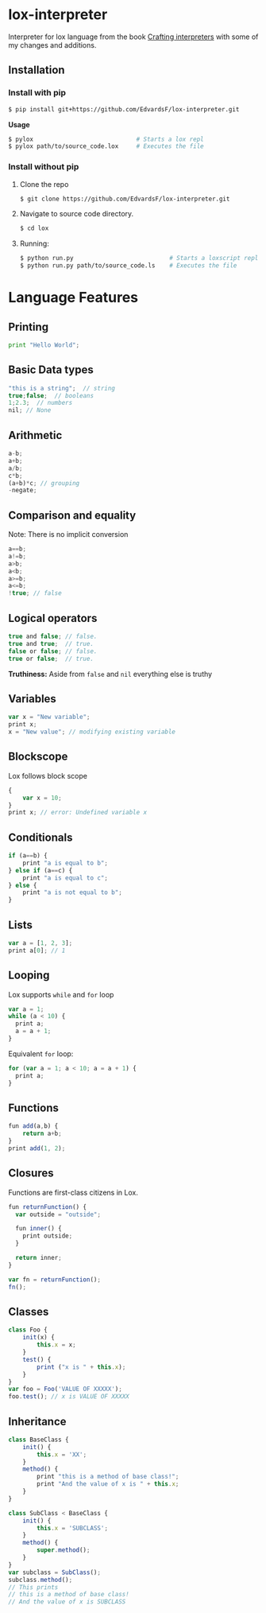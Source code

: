 # lox-interpreter
Interpreter for lox language from the book [Crafting interpreters](http://craftinginterpreters.com/) with some of my changes and additions.

## Installation
### Install with pip
```sh
$ pip install git+https://github.com/EdvardsF/lox-interpreter.git
```

**Usage**
```sh
$ pylox                             # Starts a lox repl
$ pylox path/to/source_code.lox     # Executes the file
```

### Install without pip
1. Clone the repo
    ```sh
    $ git clone https://github.com/EdvardsF/lox-interpreter.git
    ```
2. Navigate to source code directory.
    ```sh
    $ cd lox
    ```
3. Running:
    ```sh
    $ python run.py                           # Starts a loxscript repl
    $ python run.py path/to/source_code.ls    # Executes the file
    ```
# Language Features

## Printing
```python
print "Hello World";
```

## Basic Data types
```js
"this is a string";  // string
true;false;  // booleans
1;2.3;  // numbers
nil; // None
```

## Arithmetic
```js
a-b;
a+b;
a/b;
c*b;
(a+b)*c; // grouping
-negate;
```
## Comparison and equality
Note: There is no implicit conversion
```js
a==b;
a!=b;
a>b;
a<b;
a>=b;
a<=b;
!true; // false
```

## Logical operators
```js
true and false; // false.
true and true;  // true.
false or false; // false.
true or false;  // true.
```
**Truthiness:** Aside from `false` and `nil` everything else is truthy 
## Variables
```js
var x = "New variable";
print x;
x = "New value"; // modifying existing variable
```
## Blockscope
Lox follows block scope
```js
{
    var x = 10;
}
print x; // error: Undefined variable x
```

## Conditionals
```js
if (a==b) {
    print "a is equal to b";
} else if (a==c) {
    print "a is equal to c";
} else {
    print "a is not equal to b";
}
```
## Lists
```js
var a = [1, 2, 3];
print a[0]; // 1
```

## Looping
Lox supports `while` and `for` loop
```js
var a = 1;
while (a < 10) {
  print a;
  a = a + 1;
}
```
Equivalent `for` loop:
```js
for (var a = 1; a < 10; a = a + 1) {
  print a;
}
```

## Functions
```js
fun add(a,b) {
    return a+b;
}
print add(1, 2);
```

## Closures
Functions are first-class citizens in Lox.
```js
fun returnFunction() {
  var outside = "outside";

  fun inner() {
    print outside;
  }

  return inner;
}

var fn = returnFunction();
fn();
```

## Classes
```js
class Foo {
    init(x) {
        this.x = x;
    }
    test() {
        print ("x is " + this.x);
    }
}
var foo = Foo('VALUE OF XXXXX');
foo.test(); // x is VALUE OF XXXXX
```

## Inheritance
```js
class BaseClass {
    init() {
        this.x = 'XX';
    }
    method() {
        print "this is a method of base class!";
        print "And the value of x is " + this.x;
    }
}

class SubClass < BaseClass {
    init() {
        this.x = 'SUBCLASS';
    }
    method() {
        super.method();
    }
}
var subclass = SubClass();
subclass.method();
// This prints
// this is a method of base class!
// And the value of x is SUBCLASS
```
